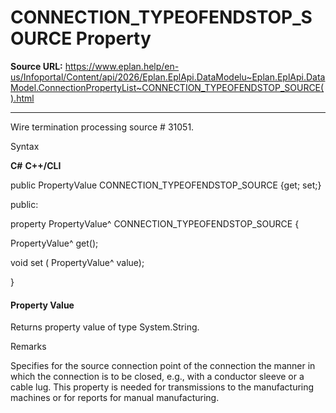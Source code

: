 # CONNECTION_TYPEOFENDSTOP_SOURCE Property

**Source URL:** https://www.eplan.help/en-us/Infoportal/Content/api/2026/Eplan.EplApi.DataModelu~Eplan.EplApi.DataModel.ConnectionPropertyList~CONNECTION_TYPEOFENDSTOP_SOURCE().html

---

Wire termination processing source # 31051.

Syntax

**C#**
**C++/CLI**


public PropertyValue CONNECTION_TYPEOFENDSTOP_SOURCE {get; set;}

public:

property PropertyValue^ CONNECTION_TYPEOFENDSTOP_SOURCE {

   PropertyValue^ get();

   void set (    PropertyValue^ value);

}


#### Property Value

Returns property value of type System.String.

Remarks

Specifies for the source connection point of the connection the manner in which the connection is to be closed, e.g., with a conductor sleeve or a cable lug. This property is needed for transmissions to the manufacturing machines or for reports for manual manufacturing.
